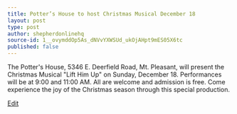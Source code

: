 ```yaml
---
title: Potter’s House to host Christmas Musical December 18
layout: post
type: post
author: shepherdonlinehq
source-id: 1__ovymddOp5As_dNVvYXWSUd_ukOjAHpt9mES05X6tc
published: false
---
```

The Potter's House, 5346 E. Deerfield Road, Mt. Pleasant, will present the Christmas Musical "Lift Him Up" on Sunday, December 18. Performances will be at 9:00 and 11:00 AM. All are welcome and admission is free. Come experience the joy of the Christmas season through this special production.

[Edit](https://docs.google.com/document/d/1__ovymddOp5As_dNVvYXWSUd_ukOjAHpt9mES05X6tc/edit?usp=sharing)

